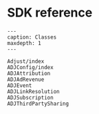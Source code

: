 # SDK reference

```{toctree}
---
caption: Classes
maxdepth: 1
---

Adjust/index
ADJConfig/index
ADJAttribution
ADJAdRevenue
ADJEvent
ADJLinkResolution
ADJSubscription
ADJThirdPartySharing

```

